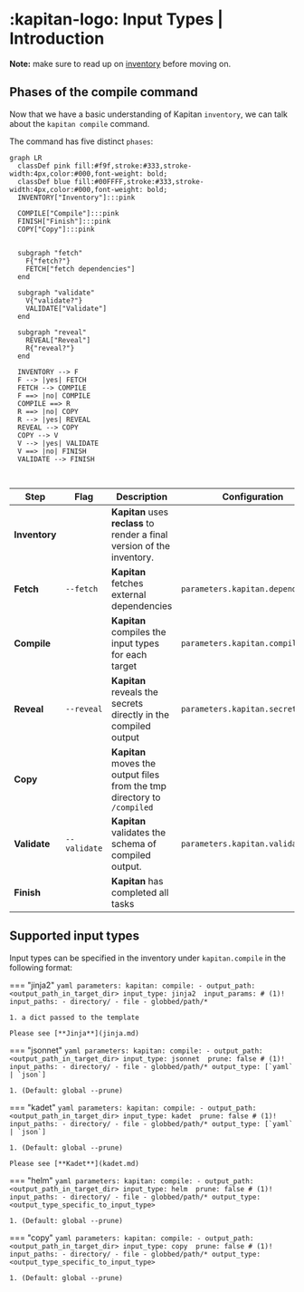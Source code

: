 # :kapitan-logo: **Input Types | Introduction**

**Note:** make sure to read up on [inventory](/inventory.md) before moving on.

## Phases of the compile command

Now that we have a basic understanding of Kapitan `inventory`, we can talk about the `kapitan compile` command.

The command has five distinct `phases`:

```mermaid
graph LR
  classDef pink fill:#f9f,stroke:#333,stroke-width:4px,color:#000,font-weight: bold;
  classDef blue fill:#00FFFF,stroke:#333,stroke-width:4px,color:#000,font-weight: bold;
  INVENTORY["Inventory"]:::pink

  COMPILE["Compile"]:::pink
  FINISH["Finish"]:::pink
  COPY["Copy"]:::pink


  subgraph "fetch"
    F{"fetch?"}
    FETCH["fetch dependencies"]
  end 

  subgraph "validate"
    V{"validate?"}
    VALIDATE["Validate"]
  end

  subgraph "reveal"
    REVEAL["Reveal"]
    R{"reveal?"}
  end

  INVENTORY --> F
  F --> |yes| FETCH
  FETCH --> COMPILE
  F ==> |no| COMPILE
  COMPILE ==> R
  R ==> |no| COPY
  R --> |yes| REVEAL
  REVEAL --> COPY
  COPY --> V
  V --> |yes| VALIDATE
  V ==> |no| FINISH
  VALIDATE --> FINISH

  
```

| Step          | Flag         | Description                                                              | Configuration                     |
|---------------|--------------|--------------------------------------------------------------------------|-----------------------------------|
| **Inventory** |              | **Kapitan** uses **reclass** to render a final version of the inventory. |                                   |
| **Fetch**     | `--fetch`    | **Kapitan** fetches external dependencies                                | `parameters.kapitan.dependencies` |
| **Compile**   |              | **Kapitan** compiles the input types for each target                     | `parameters.kapitan.compile`      |
| **Reveal**    | `--reveal`   | **Kapitan** reveals the secrets directly in the compiled output          | `parameters.kapitan.secrets`      |
| **Copy**      |              | **Kapitan** moves the output files from the tmp directory to `/compiled` |                                   |
| **Validate**  | `--validate` | **Kapitan** validates the schema of compiled output.                     | `parameters.kapitan.validate`     |
| **Finish**    |              | **Kapitan** has completed all tasks                                      |                                   |

## Supported input types

Input types can be specified in the inventory under `kapitan.compile` in the following format:

=== "jinja2"
    ```yaml
    parameters:
      kapitan:
        compile:
        - output_path: <output_path_in_target_dir>
          input_type: jinja2 
          input_params: # (1)! 
          input_paths:
            - directory/
            - file
            - globbed/path/*
    ```

    1. a dict passed to the template

    Please see [**Jinja**](jinja.md)

=== "jsonnet"
    ```yaml
    parameters:
      kapitan:
        compile:
        - output_path: <output_path_in_target_dir>
          input_type: jsonnet 
          prune: false # (1)! 
          input_paths:
            - directory/
            - file
            - globbed/path/*
          output_type: [`yaml` | `json`]
    ```

    1. (Default: global --prune)

=== "kadet"
    ```yaml
    parameters:
      kapitan:
        compile:
        - output_path: <output_path_in_target_dir>
          input_type: kadet 
          prune: false # (1)! 
          input_paths:
            - directory/
            - file
            - globbed/path/*
          output_type: [`yaml` | `json`]
    ```

    1. (Default: global --prune)

    Please see [**Kadet**](kadet.md)

=== "helm"
    ```yaml
    parameters:
      kapitan:
        compile:
        - output_path: <output_path_in_target_dir>
          input_type: helm 
          prune: false # (1)! 
          input_paths:
            - directory/
            - file
            - globbed/path/*
          output_type: <output_type_specific_to_input_type>
    ```

    1. (Default: global --prune)

=== "copy"
    ```yaml
    parameters:
      kapitan:
        compile:
        - output_path: <output_path_in_target_dir>
          input_type: copy 
          prune: false # (1)! 
          input_paths:
            - directory/
            - file
            - globbed/path/*
          output_type: <output_type_specific_to_input_type>
    ```

    1. (Default: global --prune)